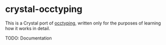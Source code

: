 # crystal-occtyping

This is a Crystal port of [occtyping](https://github.com/occtyping/prototype), written only for the purposes of learning how it works in detail.

TODO: Documentation

